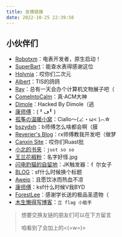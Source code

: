 ```yaml
---
title: 友情链接
date: 2022-10-25 22:39:58
---
```


## 小伙伴们

- [Robotxm](https://moefactory.com/)：电表开发者，原生启动！
- [SuperBart](https://www.superbart.top/)：能查水表得感谢这位
- [Holynia](https://holynia.github.io/)：哎你们二次元
- [Albert](https://albertwnu.github.io)：TIS的鸽鸽
- [Ray](https://ray.al)：总有一天会办个计算机文物展子吧（
- [ComeIntoCalm](https://comeintocalm.cn)：真·ACM大神
- [Dimole](https://blog.dml.ink)：Hacked By Dimole（逃
- [康师傅](https://blog.ksfu.top)：(╹ڡ╹ )
- [孤筝の温暖小窝](https://guzhengsvt.top)：Ciallo～(∠・ω< )⌒☆
- [bszydxh](http://bszydxh.top)：b师傅怎么啥都会啊（膜
- [Reverier's Blog](https://blog.woooo.tech/)：rx师傅教我开发吧（做梦
- [Canxin Site](https://canxin121.github.io/)：哎你们Ruast批
- [小北的书夹](https://blog.xiaobeo.top)：`just so so`
- [王兰花椒粉](https://wanglanhuajiaofen.fun/)：名字好怪.jpg
- [闪电豹猫的自留地](https://hhzm.win/)：JK触发器：亻尔女子
- [BLOG](https://hiangzahoong.github.io/)：sf什么时候换个标题
- [Aweip](https://aweip.com/)：且愿饮冰而热血不凉
- [康师傅](https://blog.ksfu.top/)：ksf什么时候V我BYD
- [ForestLee](https://forestlee.top/)：感谢学长送的极品圣遗物（
- [木生懒得写博客](https://blog.lsy223622.com/)：`立 flag 小能手`

>想要交换友链的朋友们可以在下方留言
>
>咱看到了会加上的<(=w=)>


